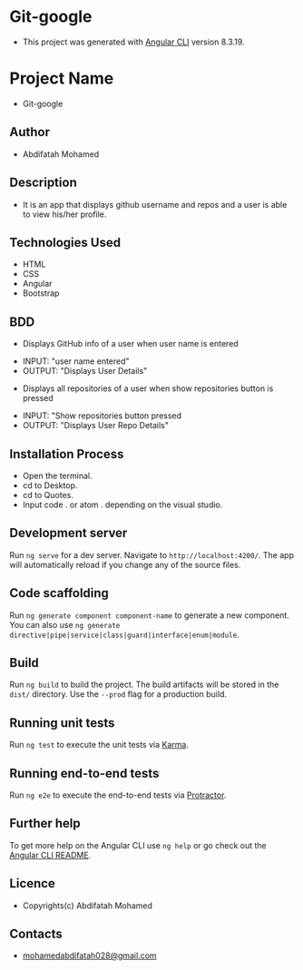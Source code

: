 # Git-google

* This project was generated with [Angular CLI](https://github.com/angular/angular-cli) version 8.3.19.
# Project Name

* Git-google

## Author

* Abdifatah Mohamed

## Description
* It is an app that displays github username and repos and a user is able to view his/her profile.

## Technologies Used

* HTML
* CSS
* Angular
* Bootstrap

## BDD
- Displays GitHub info of a user when user name is entered
* INPUT: "user name entered"
* OUTPUT: "Displays User Details"
- Displays all repositories of a user when show repositories button is pressed
* INPUT: "Show repositories button pressed
 * OUTPUT: "Displays User Repo Details"

## Installation Process

* Open the terminal.
* cd to Desktop.
* cd to Quotes.
* Input code . or atom . depending on the visual studio.

## Development server

Run `ng serve` for a dev server. Navigate to `http://localhost:4200/`. The app will automatically reload if you change any of the source files.

## Code scaffolding

Run `ng generate component component-name` to generate a new component. You can also use `ng generate directive|pipe|service|class|guard|interface|enum|module`.

## Build

Run `ng build` to build the project. The build artifacts will be stored in the `dist/` directory. Use the `--prod` flag for a production build.

## Running unit tests

Run `ng test` to execute the unit tests via [Karma](https://karma-runner.github.io).

## Running end-to-end tests

Run `ng e2e` to execute the end-to-end tests via [Protractor](http://www.protractortest.org/).

## Further help

To get more help on the Angular CLI use `ng help` or go check out the [Angular CLI README](https://github.com/angular/angular-cli/blob/master/README.md).


## Licence

* Copyrights(c) Abdifatah Mohamed

## Contacts

* mohamedabdifatah028@gmail.com